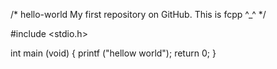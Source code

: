/* 
hello-world
My first repository on GitHub.
This is fcpp ^_^
*/

#include <stdio.h>

int main (void)
{
	printf ("hellow world");
	return 0;
}
